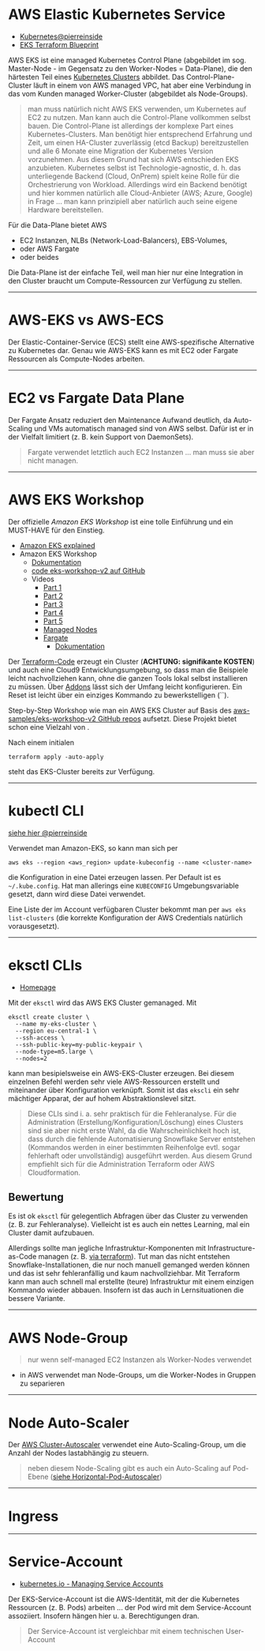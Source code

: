 # AWS Elastic Kubernetes Service

* [Kubernetes@pierreinside](kubernetes.md)
* [EKS Terraform Blueprint](https://aws-ia.github.io/terraform-aws-eks-blueprints/latest/)

AWS EKS ist eine managed Kubernetes Control Plane (abgebildet im sog. Master-Node - im Gegensatz zu den Worker-Nodes = Data-Plane), die den härtesten Teil eines [Kubernetes Clusters](kubernetes.md) abbildet. Das Control-Plane-Cluster läuft in einem von AWS managed VPC, hat aber eine Verbindung in das vom Kunden managed Worker-Cluster (abgebildet als Node-Groups).

> man muss natürlich nicht AWS EKS verwenden, um Kubernetes auf EC2 zu nutzen. Man kann auch die Control-Plane vollkommen selbst bauen. Die Control-Plane ist allerdings der komplexe Part eines Kubernetes-Clusters. Man benötigt hier entsprechend Erfahrung und Zeit, um einen HA-Cluster zuverlässig (etcd Backup) bereitzustellen und alle 6 Monate eine Migration der Kubernetes Version vorzunehmen. Aus diesem Grund hat sich AWS entschieden EKS anzubieten.
Kubernetes selbst ist Technologie-agnostic, d. h. das unterliegende Backend (Cloud, OnPrem) spielt keine Rolle für die Orchestrierung von Workload. Allerdings wird ein Backend benötigt und hier kommen natürlich alle Cloud-Anbieter (AWS; Azure, Google) in Frage ... man kann prinzipiell aber natürlich auch seine eigene Hardware bereitstellen.

Für die Data-Plane bietet AWS

* EC2 Instanzen, NLBs (Network-Load-Balancers), EBS-Volumes,
* oder AWS Fargate
* oder beides

Die Data-Plane ist der einfache Teil, weil man hier nur eine Integration in den Cluster braucht um Compute-Ressourcen zur Verfügung zu stellen.

---

# AWS-EKS vs AWS-ECS

Der Elastic-Container-Service (ECS) stellt eine AWS-spezifische Alternative zu Kubernetes dar. Genau wie AWS-EKS kann es mit EC2 oder Fargate Ressourcen als Compute-Nodes arbeiten.

---

# EC2 vs Fargate Data Plane

Der Fargate Ansatz reduziert den Maintenance Aufwand deutlich, da Auto-Scaling und VMs automatisch managed sind von AWS selbst. Dafür ist er in der Vielfalt limitiert (z. B. kein Support von DaemonSets).

> Fargate verwendet letztlich auch EC2 Instanzen ... man muss sie aber nicht managen.

---

# AWS EKS Workshop

Der offizielle *Amazon EKS Workshop* ist eine tolle Einführung und ein MUST-HAVE für den Einstieg.

* [Amazon EKS explained](https://www.eksworkshop.com/docs/introduction)
* Amazon EKS Workshop
  * [Dokumentation](https://www.eksworkshop.com/docs/introduction)
  * [code eks-workshop-v2 auf GitHub](https://github.com/aws-samples/eks-workshop-v2)
  * Videos
    * [Part 1](https://www.youtube.com/watch?v=_TFk5jQr2lk)
    * [Part 2](https://www.youtube.com/live/EAZnXII9NTY)
    * [Part 3](https://youtu.be/ajPe7HVypxg)
    * [Part 4](https://youtu.be/dONzzCc0oHo)
    * [Part 5](https://youtu.be/l-FKi7eCb7k)
    * [Managed Nodes](https://youtu.be/_TFk5jQr2lk?t=1171)
    * [Fargate](https://youtu.be/_TFk5jQr2lk?t=2993)
      * [Dokumentation](https://www.eksworkshop.com/docs/fundamentals/fargate/)

Der [Terraform-Code](https://github.com/aws-samples/eks-workshop-v2) erzeugt ein Cluster (**ACHTUNG: signifikante KOSTEN**) und auch eine Cloud9 Entwicklungsumgebung, so dass man die Beispiele leicht nachvollziehen kann, ohne die ganzen Tools lokal selbst installieren zu müssen. Über [Addons](https://github.com/aws-samples/eks-workshop-v2/blob/main/terraform/modules/cluster/addons.tf#L25) lässt sich der Umfang leicht konfigurieren. Ein Reset ist leicht über ein einziges Kommando zu bewerkstelligen (``).

Step-by-Step Workshop wie man ein AWS EKS Cluster auf Basis des [aws-samples/eks-workshop-v2 GitHub repos](https://github.com/aws-samples/eks-workshop-v2) aufsetzt. Diese Projekt bietet schon eine Vielzahl von .

Nach einem initialen

```
terraform apply -auto-apply
```

steht das EKS-Cluster bereits zur Verfügung.

---

# kubectl CLI

[siehe hier @pierreinside](kubernetes.md)

Verwendet man Amazon-EKS, so kann man sich per

```
aws eks --region <aws_region> update-kubeconfig --name <cluster-name>
```

die Konfiguration in eine Datei erzeugen lassen. Per Default ist es `~/.kube.config`. Hat man allerings eine `KUBECONFIG` Umgebungsvariable gesetzt, dann wird diese Datei verwendet.

Eine Liste der im Account verfügbaren Cluster bekommt man per `aws eks list-clusters` (die korrekte Konfiguration der AWS Credentials natürlich vorausgesetzt).

---

# eksctl CLIs

* [Homepage](https://eksctl.io/)

Mit der `eksctl` wird das AWS EKS Cluster gemanaged. Mit

```
eksctl create cluster \
  --name my-eks-cluster \
  --region eu-central-1 \
  --ssh-access \
  --ssh-public-key=my-public-keypair \
  --node-type=m5.large \
  --nodes=2
```

kann man besipielsweise ein AWS-EKS-Cluster erzeugen. Bei diesem einzelnen Befehl werden sehr viele AWS-Ressourcen erstellt und miteinander über Konfiguration verknüpft. Somit ist das `ekscli` ein sehr mächtiger Apparat, der auf hohem Abstraktionslevel sitzt. 

> Diese CLIs sind i. a. sehr praktisch für die Fehleranalyse. Für die Administration (Erstellung/Konfiguration/Löschung) eines Clusters sind sie aber nicht erste Wahl, da die Wahrscheinlichkeit hoch ist, dass durch die fehlende Automatisierung Snowflake Server entstehen (Kommandos werden in einer bestimmten Reihenfolge evtl. sogar fehlerhaft oder unvollständig) ausgeführt werden. Aus diesem Grund empfiehlt sich für die Administration Terraform oder AWS Cloudformation.

## Bewertung

Es ist ok `eksctl` für gelegentlich Abfragen über das Cluster zu verwenden (z. B. zur Fehleranalyse). Vielleicht ist es auch ein nettes Learning, mal ein Cluster damit aufzubauen.

Allerdings sollte man jegliche Infrastruktur-Komponenten mit Infrastructure-as-Code managen (z. B. [via terraform](terraform.md)). Tut man das nicht entstehen Snowflake-Installationen, die nur noch manuell gemanged werden können und das ist sehr fehleranfällig und kaum nachvollziehbar. Mit Terraform kann man auch schnell mal erstellte (teure) Infrastruktur mit einem einzigen Kommando wieder abbauen. Insofern ist das auch in Lernsituationen die bessere Variante.

---

# AWS Node-Group

> nur wenn self-managed EC2 Instanzen als Worker-Nodes verwendet

* in AWS verwendet man Node-Groups, um die Worker-Nodes in Gruppen zu separieren

---

# Node Auto-Scaler

Der [AWS Cluster-Autoscaler](https://github.com/kubernetes/autoscaler/blob/master/cluster-autoscaler/cloudprovider/aws/README.md) verwendet eine Auto-Scaling-Group, um die Anzahl der Nodes lastabhängig zu steuern.

> neben diesem Node-Scaling gibt es auch ein Auto-Scaling auf Pod-Ebene ([siehe Horizontal-Pod-Autoscaler](kubernetes-autoscaler.md))

---

# Ingress

---

# Service-Account

* [kubernetes.io - Managing Service Accounts](https://kubernetes.io/docs/reference/access-authn-authz/service-accounts-admin/)

Der EKS-Service-Account ist die AWS-Identität, mit der die Kubernetes Ressourcen (z. B. Pods) arbeiten ... der Pod wird mit dem Service-Account assoziiert. Insofern hängen hier u. a. Berechtigungen dran.

> Der Service-Account ist vergleichbar mit einem technischen User-Account
